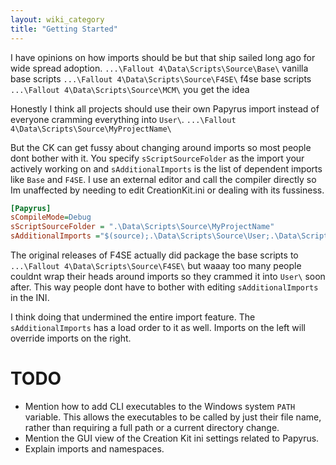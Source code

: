 ```yaml
---
layout: wiki_category
title: "Getting Started"
---
```


I have opinions on how imports should be but that ship sailed long ago for wide spread adoption.
`...\Fallout 4\Data\Scripts\Source\Base\` vanilla base scripts
`...\Fallout 4\Data\Scripts\Source\F4SE\` f4se base scripts
`...\Fallout 4\Data\Scripts\Source\MCM\` you get the idea

Honestly I think all projects should use their own Papyrus import instead of everyone cramming everything into `User\`.
`...\Fallout 4\Data\Scripts\Source\MyProjectName\`

But the CK can get fussy about changing around imports so most people dont bother with it.
You specify `sScriptSourceFolder` as the import your actively working on and `sAdditionalImports` is the list of dependent imports like `Base` and `F4SE`.
I use an external editor and call the compiler directly so Im unaffected by needing to edit CreationKit.ini or dealing with its fussiness.

```ini
[Papyrus]
sCompileMode=Debug
sScriptSourceFolder = ".\Data\Scripts\Source\MyProjectName"
sAdditionalImports ="$(source);.\Data\Scripts\Source\User;.\Data\Scripts\Source\MCM;.\Data\Scripts\Source\F4SE;.\Data\Scripts\Source\Base"
```

The original releases of F4SE actually did package the base scripts to `...\Fallout 4\Data\Scripts\Source\F4SE\` but waaay too many people couldnt wrap their heads around imports so they crammed it into `User\` soon after.
This way people dont have to bother with editing `sAdditionalImports` in the INI.

I think doing that undermined the entire import feature.
The `sAdditionalImports` has a load order to it as well.
Imports on the left will override imports on the right.


# TODO
- Mention how to add CLI executables to the Windows system `PATH` variable. This allows the executables to be called by just their file name, rather than requiring a full path or a current directory change.
- Mention the GUI view of the Creation Kit ini settings related to Papyrus.
- Explain imports and namespaces.
